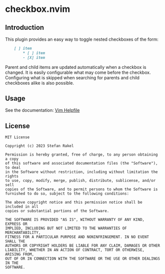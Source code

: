 # checkbox.nvim

## Introduction

This plugin provides an easy way to toggle nested checkboxes of the form:
```markdown
    [ ] item
        * [ ] item
        - [X] item
```
Parent and child items are updated automatically when a checkbox is changed. It
is easily configurable what may come before the checkbox. Configuring what is
skipped when searching for parents and child checkboxes alike is also possible.

## Usage

See the documentation: [Vim Helpfile](doc/checkbox.nvim.txt)

## License

```
MIT License

Copyright (c) 2023 Stefan Rakel

Permission is hereby granted, free of charge, to any person obtaining a copy
of this software and associated documentation files (the "Software"), to deal
in the Software without restriction, including without limitation the rights
to use, copy, modify, merge, publish, distribute, sublicense, and/or sell
copies of the Software, and to permit persons to whom the Software is
furnished to do so, subject to the following conditions:

The above copyright notice and this permission notice shall be included in all
copies or substantial portions of the Software.

THE SOFTWARE IS PROVIDED "AS IS", WITHOUT WARRANTY OF ANY KIND, EXPRESS OR
IMPLIED, INCLUDING BUT NOT LIMITED TO THE WARRANTIES OF MERCHANTABILITY,
FITNESS FOR A PARTICULAR PURPOSE AND NONINFRINGEMENT. IN NO EVENT SHALL THE
AUTHORS OR COPYRIGHT HOLDERS BE LIABLE FOR ANY CLAIM, DAMAGES OR OTHER
LIABILITY, WHETHER IN AN ACTION OF CONTRACT, TORT OR OTHERWISE, ARISING FROM,
OUT OF OR IN CONNECTION WITH THE SOFTWARE OR THE USE OR OTHER DEALINGS IN THE
SOFTWARE.
```
